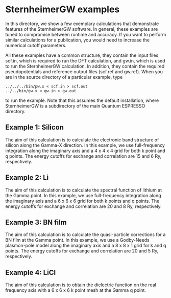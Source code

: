 <!--
 
  This file is part of the SternheimerGW code.
  
  Copyright (C) 2010 - 2017 
  Henry Lambert, Martin Schlipf, and Feliciano Giustino
 
  SternheimerGW is free software: you can redistribute it and/or modify
  it under the terms of the GNU General Public License as published by
  the Free Software Foundation, either version 3 of the License, or
  (at your option) any later version.
 
  SternheimerGW is distributed in the hope that it will be useful,
  but WITHOUT ANY WARRANTY; without even the implied warranty of
  MERCHANTABILITY or FITNESS FOR A PARTICULAR PURPOSE. See the
  GNU General Public License for more details.
 
  You should have received a copy of the GNU General Public License
  along with SternheimerGW. If not, see
  http://www.gnu.org/licenses/gpl.html .
 
-->

SternheimerGW examples
======================

In this directory, we show a few exemplary calculations that demonstrate
features of the SternheimerGW software. In general, these examples are tuned
to compromise between runtime and accuracy. If you want to perform similar
calculations for a publication, you would need to increase the numerical 
cutoff parameters.

All these examples have a common structure, they contain the input files
scf.in, which is required to run the DFT calculation, and gw.in, which is
used to run the SternheimerGW calculation. In addition, they contain the
required pseudopotentials and reference output files (scf.ref and gw.ref).
When you are in the source directory of a particular example, type
~~~~
../../../bin/pw.x < scf.in > scf.out
../../bin/gw.x < gw.in > gw.out
~~~~
to run the example. Note that this assumes the default installation, where
SternheimerGW is a subdirectory of the main Quantum ESPRESSO directory.

Example 1: Silicon
------------------

The aim of this calculation is to calculate the electronic band structure of
silicon along the Gamma-X direction. In this example, we use full-frequency
integration along the imaginary axis and a 4 x 4 x 4 grid for both k point
and q points. The energy cutoffs for exchange and correlation are 15 and 6 Ry,
respectively.

Example 2: Li
-------------

The aim of this calculation is to calculate the spectral function of lithium
at the Gamma point. In this example, we use full-frequency integration along
the imaginary axis and a 6 x 6 x 6 grid for both k points and q points. The
energy cutoffs for exchange and correlation are 20 and 8 Ry, respectively.

Example 3: BN film
-----------------

The aim of this calculation is to calculate the quasi-particle corrections for
a BN film at the Gamma point. In this example, we use a Godby-Needs plasmon-pole
model along the imaginary axis and a 8 x 8 x 1 grid for k and q points. The
energy cutoffs for exchange and correlation are 20 and 5 Ry, respectively.

Example 4: LiCl
---------------

The aim of this calculation is to obtain the dielectric function on the real
frequency axis with a 6 x 6 x 6 k point mesh at the Gamma q point.
